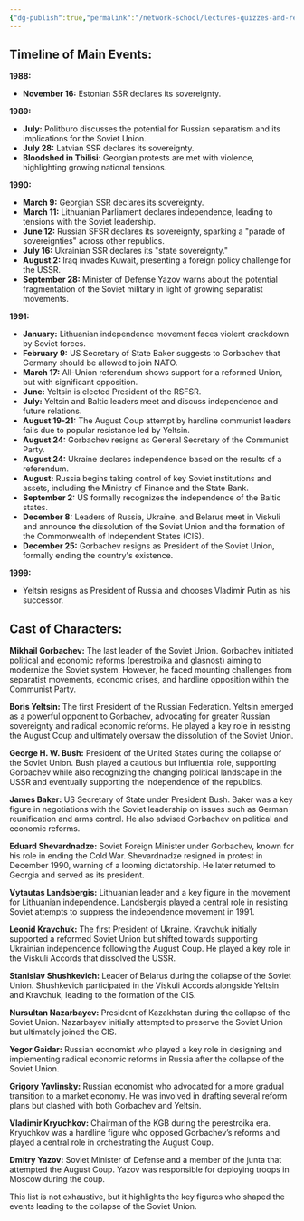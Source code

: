 ```yaml
---
{"dg-publish":true,"permalink":"/network-school/lectures-quizzes-and-references/briefs-timelines-and-study-guides/russian-history/russian-history-iii/russian-history-iii-collapse-of-the-soviet-union-timeline/"}
---
```




## Timeline of Main Events:

**1988:**

- **November 16:** Estonian SSR declares its sovereignty.

**1989:**

- **July:** Politburo discusses the potential for Russian separatism and its implications for the Soviet Union.
- **July 28:** Latvian SSR declares its sovereignty.
- **Bloodshed in Tbilisi:** Georgian protests are met with violence, highlighting growing national tensions.

**1990:**

- **March 9:** Georgian SSR declares its sovereignty.
- **March 11:** Lithuanian Parliament declares independence, leading to tensions with the Soviet leadership.
- **June 12:** Russian SFSR declares its sovereignty, sparking a "parade of sovereignties" across other republics.
- **July 16:** Ukrainian SSR declares its "state sovereignty."
- **August 2:** Iraq invades Kuwait, presenting a foreign policy challenge for the USSR.
- **September 28:** Minister of Defense Yazov warns about the potential fragmentation of the Soviet military in light of growing separatist movements.

**1991:**

- **January:** Lithuanian independence movement faces violent crackdown by Soviet forces.
- **February 9:** US Secretary of State Baker suggests to Gorbachev that Germany should be allowed to join NATO.
- **March 17:** All-Union referendum shows support for a reformed Union, but with significant opposition.
- **June:** Yeltsin is elected President of the RSFSR.
- **July:** Yeltsin and Baltic leaders meet and discuss independence and future relations.
- **August 19-21:** The August Coup attempt by hardline communist leaders fails due to popular resistance led by Yeltsin.
- **August 24:** Gorbachev resigns as General Secretary of the Communist Party.
- **August 24:** Ukraine declares independence based on the results of a referendum.
- **August:** Russia begins taking control of key Soviet institutions and assets, including the Ministry of Finance and the State Bank.
- **September 2:** US formally recognizes the independence of the Baltic states.
- **December 8:** Leaders of Russia, Ukraine, and Belarus meet in Viskuli and announce the dissolution of the Soviet Union and the formation of the Commonwealth of Independent States (CIS).
- **December 25:** Gorbachev resigns as President of the Soviet Union, formally ending the country's existence.

**1999:**

- Yeltsin resigns as President of Russia and chooses Vladimir Putin as his successor.

## Cast of Characters:

**Mikhail Gorbachev:** The last leader of the Soviet Union. Gorbachev initiated political and economic reforms (perestroika and glasnost) aiming to modernize the Soviet system. However, he faced mounting challenges from separatist movements, economic crises, and hardline opposition within the Communist Party.

**Boris Yeltsin:** The first President of the Russian Federation. Yeltsin emerged as a powerful opponent to Gorbachev, advocating for greater Russian sovereignty and radical economic reforms. He played a key role in resisting the August Coup and ultimately oversaw the dissolution of the Soviet Union.

**George H. W. Bush:** President of the United States during the collapse of the Soviet Union. Bush played a cautious but influential role, supporting Gorbachev while also recognizing the changing political landscape in the USSR and eventually supporting the independence of the republics.

**James Baker:** US Secretary of State under President Bush. Baker was a key figure in negotiations with the Soviet leadership on issues such as German reunification and arms control. He also advised Gorbachev on political and economic reforms.

**Eduard Shevardnadze:** Soviet Foreign Minister under Gorbachev, known for his role in ending the Cold War. Shevardnadze resigned in protest in December 1990, warning of a looming dictatorship. He later returned to Georgia and served as its president.

**Vytautas Landsbergis:** Lithuanian leader and a key figure in the movement for Lithuanian independence. Landsbergis played a central role in resisting Soviet attempts to suppress the independence movement in 1991.

**Leonid Kravchuk:** The first President of Ukraine. Kravchuk initially supported a reformed Soviet Union but shifted towards supporting Ukrainian independence following the August Coup. He played a key role in the Viskuli Accords that dissolved the USSR.

**Stanislav Shushkevich:** Leader of Belarus during the collapse of the Soviet Union. Shushkevich participated in the Viskuli Accords alongside Yeltsin and Kravchuk, leading to the formation of the CIS.

**Nursultan Nazarbayev:** President of Kazakhstan during the collapse of the Soviet Union. Nazarbayev initially attempted to preserve the Soviet Union but ultimately joined the CIS.

**Yegor Gaidar:** Russian economist who played a key role in designing and implementing radical economic reforms in Russia after the collapse of the Soviet Union.

**Grigory Yavlinsky:** Russian economist who advocated for a more gradual transition to a market economy. He was involved in drafting several reform plans but clashed with both Gorbachev and Yeltsin.

**Vladimir Kryuchkov:** Chairman of the KGB during the perestroika era. Kryuchkov was a hardline figure who opposed Gorbachev’s reforms and played a central role in orchestrating the August Coup.

**Dmitry Yazov:** Soviet Minister of Defense and a member of the junta that attempted the August Coup. Yazov was responsible for deploying troops in Moscow during the coup.

This list is not exhaustive, but it highlights the key figures who shaped the events leading to the collapse of the Soviet Union.